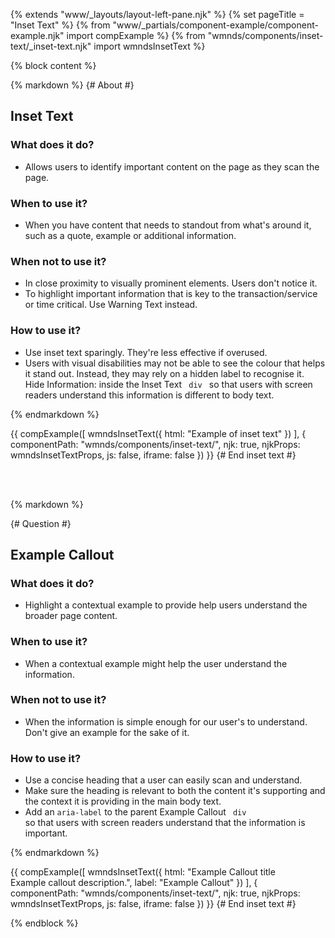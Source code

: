 {% extends "www/_layouts/layout-left-pane.njk" %}
{% set pageTitle = "Inset Text" %}
{% from "www/_partials/component-example/component-example.njk" import compExample %}
{% from "wmnds/components/inset-text/_inset-text.njk" import wmndsInsetText %}

{% block content %}

{% markdown %}
{# About #}

## Inset Text

### What does it do?

- Allows users to identify important content on the page as they scan the page.

### When to use it?

- When you have content that needs to standout from what's around it, such as a quote, example or additional information.

### When not to use it?

- In close proximity to visually prominent elements. Users don't notice it.
- To highlight important information that is key to the transaction/service or time critical. Use Warning Text instead.

### How to use it?

- Use inset text sparingly. They're less effective if overused.
- Users with visual disabilities may not be able to see the colour that helps it stand out. Instead, they may rely on a hidden label to recognise it. Hide <span>Information:</span> inside the Inset Text <code class="wmnds-website-inline-code"> div </code> so that users with screen readers understand this information is different to body text.

{% endmarkdown %}

{{
    compExample([
        wmndsInsetText({
            html: "Example of inset text"
        })
    ], {
      componentPath: "wmnds/components/inset-text/",
      njk: true,
      njkProps: wmndsInsetTextProps,
      js: false,
      iframe: false
    })
  }}
{# End inset text #}

<br><br>

{% markdown %}

{# Question #}

## Example Callout

### What does it do?

- Highlight a contextual example to provide help users understand the broader page content.

### When to use it?

- When a contextual example might help the user understand the information.

### When not to use it?

- When the information is simple enough for our user's to understand. Don't give an example for the sake of it.

### How to use it?

- Use a concise heading that a user can easily scan and understand.
- Make sure the heading is relevant to both the content it's supporting and the context it is providing in the main body text.
- Add an <code class="wmnds-website-inline-code">aria-label</code> to the parent Example Callout <code class="wmnds-website-inline-code"> div </code> so that users with screen readers understand that the information is important.

{% endmarkdown %}

{{
    compExample([
        wmndsInsetText({
            html:  "Example Callout title<br>Example callout description.",
            label: "Example Callout"
        })
    ], {
      componentPath: "wmnds/components/inset-text/",
      njk: true,
      njkProps: wmndsInsetTextProps,
      js: false,
      iframe: false
    })
  }}
{# End inset text #}

{% endblock %}
